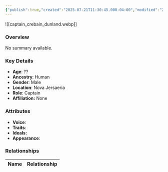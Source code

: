 ```yaml
---
{"publish":true,"created":"2025-07-21T11:30:45.000-04:00","modified":"2025-07-25T11:39:38.000-04:00","published":"2025-07-25T11:39:38.000-04:00","cssclasses":"","Age":"??","Ancestry":"Human","Gender":"Male","Location":["Nova Jersaeria"],"Role":["Captain"],"Affiliation":["None"],"Appearances":["[[Dunland's Raiders]]"]}
---
```



![[captain_crebain_dunland.webp]]

### Overview
No summary available.

### Key Details
- **Age**: ??
- **Ancestry**: Human
- **Gender**: Male
- **Location**: Nova Jersaeria
- **Role**: Captain
- **Affiliation:** None

### Attributes
- **Voice**: 
- **Traits**: 
- **Ideals:** 
- **Appearance**:

### Relationships

| Name  | Relationship |
| ----- | ------------ |
